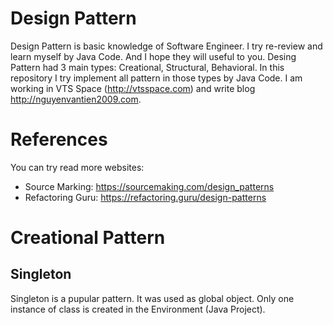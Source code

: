 # Design Pattern
Design Pattern is basic knowledge of Software Engineer. I try re-review and learn myself by Java Code. And I hope they will useful to you. Desing Pattern had 3 main types: Creational, Structural, Behavioral. In this repository I try implement all pattern in those types by Java Code.
I am working in VTS Space (http://vtsspace.com) and write blog http://nguyenvantien2009.com.

# References
You can try read more websites:
- Source Marking: https://sourcemaking.com/design_patterns
- Refactoring Guru: https://refactoring.guru/design-patterns

# Creational Pattern
## Singleton
Singleton is a pupular pattern. It was used as global object. Only one instance of class is created in the Environment (Java Project).
